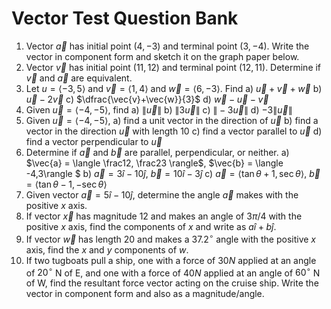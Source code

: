 # Vector Test Question Bank

1. Vector $\vec{a}$ has initial point $(4,-3)$ and terminal point $(3,-4)$. Write the vector in component form and sketch it on the graph paper below.
2. Vector $\vec{v}$ has initial point $(11,12)$ and terminal point $(12,11)$. Determine if $\vec{v}$ and $\vec{a}$ are equivalent.
3. Let $u = \langle -3,5 \rangle$ and $\vec{v} = \langle 1, 4 \rangle$ and $\vec{w} = \langle 6, -3 \rangle$. Find
  a)  $\vec{u} + \vec{v} + \vec{w}$
  b)  $\vec{u} - 2\vec{v}$
  c)  $\dfrac{\vec{v}+\vec{w}}{3}$
  d)  $\vec{w} - \vec{u} - \vec{v}$
4. Given $\vec{u} = \langle -4, -5 \rangle$, find
  a)  $\| \vec{u} \|$
  b)  $\| 3\vec{u} \|$
  c)  $\| -3 \vec{u} \|$
  d)  $-3 \| \vec{u} \|$
4. Given $\vec{u} = \langle -4, -5 \rangle$, 
  a)  find a unit vector in the direction of $\vec{u}$
  b)  find a vector in the direction $\vec{u}$ with length 10
  c)  find  a vector parallel to $\vec{u}$
  d)  find  a vector perpendicular to $\vec{u}$
5. Determine if $\vec{a}$ and $\vec{b}$ are parallel, perpendicular, or neither.
  a)  $\vec{a} = \langle \frac12, \frac23 \rangle$, $\vec{b} = \langle -4,3\rangle $
  b) $\vec{a} = 3\hat{i} - 10\hat{j}$, $\vec{b} = 10\hat{i}-3\hat{j}$
  c) $\vec{a} = \langle \tan \theta + 1, \sec \theta \rangle$, $\vec{b} = \langle \tan \theta - 1, -\sec \theta \rangle$
7. Given vector $\vec{a} = 5\hat{i}-10\hat{j}$, determine the angle $\vec{a}$ makes with the positive $x$ axis.
8. If vector $\vec{x}$ has magnitude 12 and makes an angle of $3\pi/4$ with the positive $x$ axis, find the components of $x$ and write as $a\hat{i} + b\hat{j}$.
9. If vector $\vec{w}$ has length 20 and makes a $37.2^\circ$ angle with the positive $x$ axis, find the $x$ and $y$ components of $w$.
10. If two tugboats pull a ship, one with a force of $30N$ applied at an angle of $20^\circ$ N of E, and one with a force of $40N$ applied at an angle of $60^\circ$ N of W, find the resultant force vector acting on the cruise ship. Write the vector in component form and also as a magnitude/angle. 